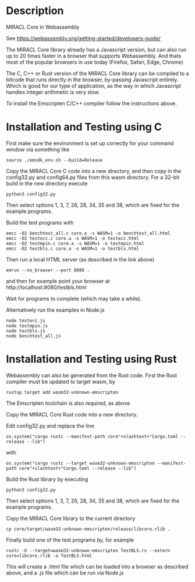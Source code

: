 
# Description

MIRACL Core in Webassembly 

See https://webassembly.org/getting-started/developers-guide/


The MIRACL Core library already has a Javascript version, but can also run 
up to 20 times faster in a browser that supports Webassembly. And thats
most of the popular browsers in use today (Firefox, Safari, Edge, Chrome)

The C, C++ or Rust version of the MIRACL Core library can be compiled to 
a bitcode that runs directly in the browser, by-passing Javascript 
entirely. Which is good for our type of application, as the way
in which Javascript handles integer arithmetic is very slow.

To install the Emscripten C/C++ compiler follow the instructions
above. 


# Installation and Testing using C

First make sure the environment is set up correctly for your command window 
via something like

    source ./emsdk_env.sh --build=Release

Copy the MIRACL Core C code into a new directory, and then copy in the 
config32.py and config64.py files from this wasm directory. For a 32-bit 
build in the new directory execute

    python3 config32.py

Then select options 1, 3, 7, 26, 28, 34, 35 and 38, which are fixed for 
the example programs.

Build the test programs with

    emcc -O2 benchtest_all.c core.a -s WASM=1 -o benchtest_all.html
    emcc -O2 testecc.c core.a -s WASM=1 -o testecc.html
    emcc -O2 testmpin.c core.a -s WASM=1 -o testmpin.html
    emcc -O2 testbls.c core.a -s WASM=1 -o testbls.html

Then run a local HTML server (as described in the link above) 

    emrun --no_browser --port 8080 .

and then for example point your browser at http://localhost:8080/testbls.html 

Wait for programs to complete (which may take a while).

Alternatively run the examples in Node.js

    node testecc.js
    node testmpin.js
    node testbls.js
    node benchtest_all.js

# Installation and Testing using Rust

Webassembly can also be generated from the Rust code. First the Rust compiler 
must be updated to target wasm, by

    rustup target add wasm32-unknown-emscripten

The Emscripten toolchain is also required, as above

Copy the MIRACL Core Rust code into a new directory. 

Edit config32.py and replace the line

    os.system("cargo rustc --manifest-path core"+slashtext+"Cargo.toml --release --lib")

with 

    os.system("cargo rustc --target wasm32-unknown-emscripten --manifest-path core"+slashtext+"Cargo.toml --release --lib")

Build the Rust library by executing

    python3 config32.py

Then select options 1, 3, 7, 26, 28, 34, 35 and 38, which are fixed for 
the example programs.

Copy the MIRACL Core library to the current directory

    cp core/target/wasm32-unknown-emscripten/release/libcore.rlib .

Finally build one of the test programs by, for example

    rustc -O --target=wasm32-unknown-emscripten TestBLS.rs --extern core=libcore.rlib -o TestBLS.html

This will create a .html file which can be loaded into a browser as described above, and a .js file which can be run via Node.js



